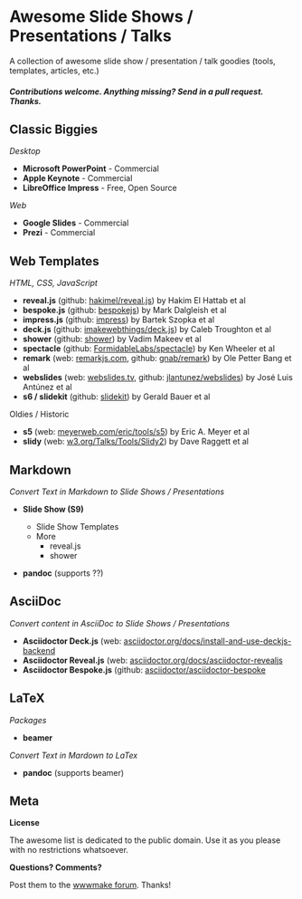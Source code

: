 # Awesome Slide Shows / Presentations / Talks 

A collection of awesome slide show / presentation / talk goodies (tools, templates, articles, etc.)

#### _Contributions welcome. Anything missing? Send in a pull request. Thanks._

## Classic Biggies 

_Desktop_

- **Microsoft PowerPoint** - Commercial
- **Apple Keynote** - Commercial
- **LibreOffice Impress** - Free, Open Source

_Web_

- **Google Slides** - Commercial
- **Prezi** - Commercial


## Web Templates

_HTML, CSS, JavaScript_

- **reveal.js** (github: [hakimel/reveal.js](https://github.com/hakimel/reveal.js)) by Hakim El Hattab et al
- **bespoke.js** (github: [bespokejs](https://github.com/bespokejs)) by Mark Dalgleish et al
- **impress.js** (github: [impress](https://github.com/impress)) by Bartek Szopka et al
- **deck.js** (github: [imakewebthings/deck.js](https://github.com/imakewebthings/deck.js)) by Caleb Troughton et al
- **shower** (github: [shower](https://github.com/shower)) by Vadim Makeev et al
- **spectacle** (github: [FormidableLabs/spectacle](https://github.com/FormidableLabs/spectacle)) by Ken Wheeler et al
- **remark** (web: [remarkjs.com](http://remarkjs.com), github: [gnab/remark](https://github.com/gnab/remark)) by Ole Petter Bang et al
- **webslides** (web: [webslides.tv](https://webslides.tv), github: [jlantunez/webslides](https://github.com/jlantunez/webslides)) by José Luis Antúnez et al
- **s6 / slidekit** (github: [slidekit](https://github.com/slidekit)) by Gerald Bauer et al

Oldies / Historic

- **s5** (web: [meyerweb.com/eric/tools/s5](http://meyerweb.com/eric/tools/s5)) by Eric A. Meyer et al
- **slidy** (web: [w3.org/Talks/Tools/Slidy2](https://www.w3.org/Talks/Tools/Slidy2)) by Dave Raggett et al


## Markdown

_Convert Text in Markdown to Slide Shows / Presentations_

- **Slide Show (S9)**
  - Slide Show Templates
  - More
    - reveal.js
    - shower

- **pandoc**  (supports ??)

## AsciiDoc

_Convert content in AsciiDoc to Slide Shows / Presentations_

- **Asciidoctor Deck.js** (web: [asciidoctor.org/docs/install-and-use-deckjs-backend](http://asciidoctor.org/docs/install-and-use-deckjs-backend)
- **Asciidoctor Reveal.js** (web: [asciidoctor.org/docs/asciidoctor-revealjs](http://asciidoctor.org/docs/asciidoctor-revealjs)
- **Asciidoctor Bespoke.js** (github: [asciidoctor/asciidoctor-bespoke](https://github.com/asciidoctor/asciidoctor-bespoke)

## LaTeX

_Packages_

- **beamer**

_Convert Text in Mardown to LaTex_

- **pandoc** (supports beamer)



## Meta

**License**

The awesome list is dedicated to the public domain. Use it as you please with no restrictions whatsoever.

**Questions? Comments?**

Post them to the [wwwmake forum](http://groups.google.com/group/wwwmake). Thanks!
